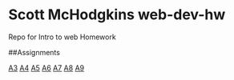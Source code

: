 # Scott McHodgkins web-dev-hw
Repo for Intro to web Homework

##Assignments

[A3](./assignment-03)
[A4](./assignment-04)
[A5](./assignment-05)
[A6](./assignment-06)
[A7](./assignment-07)
[A8](./assignment-08)
[A9](./assignment-09)
